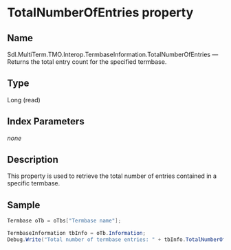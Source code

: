 #  TotalNumberOfEntries property

## Name

Sdl.MultiTerm.TMO.Interop.TermbaseInformation.TotalNumberOfEntries —          Returns the total entry count for the specified termbase.

## Type

Long
(read)

## Index Parameters
*none*

## Description

This property is used to retrieve the total number of entries contained in a specific termbase.

## Sample

```cs
Termbase oTb = oTbs["Termbase name"];

TermbaseInformation tbInfo = oTb.Information;
Debug.Write("Total number of termbase entries: " + tbInfo.TotalNumberOfEntries.ToString());
```
